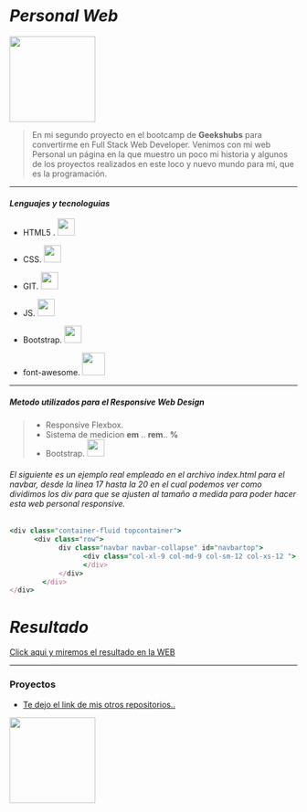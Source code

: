 # *Personal Web*  
<img src="https://carlosrquinterom.github.io/Proyecto-2-WebPersonal/img/Parque-Retiro.jpeg" width="150" >  


>En mi segundo proyecto en el bootcamp de **Geekshubs** para convertirme en Full Stack Web Developer. Venimos con mi web Personal un página en la que muestro un poco mi historia y algunos de los proyectos realizados en este loco y nuevo mundo para mí, que es la programación.
***
#### *Lenguajes y tecnologuias*
* HTML5 . <img src="https://cdn.icon-icons.com/icons2/2107/PNG/512/file_type_html_icon_130541.png" width="30">
* CSS.  <img src="https://3.bp.blogspot.com/-oRSUw_TmO9o/XIb61m88fcI/AAAAAAAAIq0/vnxl2zzsXEQsnHI2fH4GjKu_ZT0urRo4wCK4BGAYYCw/s1600/icon%2Bcss%2B3.png" width="30">
* GIT. <img src="https://community.chocolatey.org/content/packageimages/git.2.31.1.svg" width="30">
* JS.  <img src="https://encrypted-tbn0.gstatic.com/images?q=tbn:ANd9GcR4D-YHaNfCpYArCLz6rBu_W74dCwhReXQfIy_PI6y3NSq9r6x4FRkAFQaW90pxGyVA2fU&usqp=CAU" width="30">

* Bootstrap.   <img src="https://tiposdeide.files.wordpress.com/2018/10/bootstrap-stack.png?w=768" width="30">


* font-awesome.  <img src="https://lh3.googleusercontent.com/proxy/12op7HM7CCFkJeuoeeNKWG0Jx-rmIWcZAvukCj55IL_-WkxmhKvOET0o47Puv0A4yPNvIlRhOGi1Wr9H2CLILhxC3_ZtQ-T8uVfquX5ZechIc61OdkKFZROfmyXKwpOw8A" width="40">


***
#####  Metodo utilizados para el Responsive Web Design
> * Responsive Flexbox.
> * Sistema de medicion **em** .. **rem**.. **%**
> * Bootstrap.   <img src="https://tiposdeide.files.wordpress.com/2018/10/bootstrap-stack.png?w=768" width="30">


###### El siguiente es un ejemplo real empleado en el archivo index.html para el navbar, desde la línea 17 hasta la 20 en el cual podemos ver como dividimos los div para que se ajusten al tamaño a medida para poder hacer esta web personal responsive.
```ruby
<div class="container-fluid topcontainer">
      <div class="row"> 
            div class="navbar navbar-collapse" id="navbartop">
                  <div class="col-xl-9 col-md-9 col-sm-12 col-xs-12 ">
                  </div>
            </div>
        </div>
</div>
````

# ***Resultado***

[Click aqui y miremos el resultado en la WEB](https://carlosrquinterom.github.io/Proyecto-2-WebPersonal/index.html)

*** 
### Proyectos 
 * [Te dejo el link de mis otros repositorios.. ](https://github.com/CarlosRQuinteroM?tab=repositories)

<a href="https://github.com/CarlosRQuinteroM"  target="_blank" > <img src="https://www.flaticon.es/svg/vstatic/svg/25/25231.svg?token=exp=1620581548~hmac=77c86d34db2ec253fe5cc9352b825dd8" width="150" > </a>  
